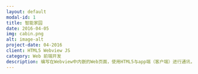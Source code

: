 ```yaml
---
layout: default
modal-id: 1
title: 智能家园
date: 2016-04-05
img: cabin.png
alt: image-alt
project-date: 04-2016
client: HTML5 Webview JS
category: Web 前端开发
description: 编写在Webview中内嵌的Web页面，使用HTML5与app端（客户端）进行通讯，通过使用JsBridge和url等方式在Js与app端之间进行发送和获取消息以及硬件的控制交互，并且与服务端之间进行数据交互，从而实现在Webview中实现对智能设备的控制，（eg：定时开关灯，智能联动等）
---
```

